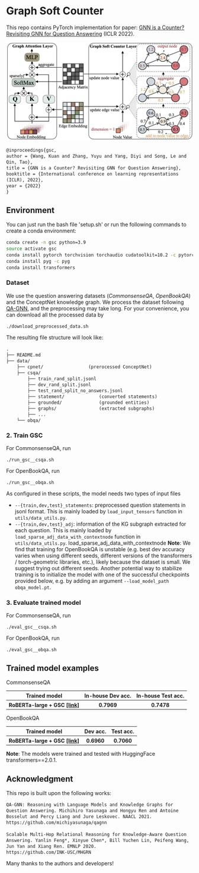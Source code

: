 # Graph Soft Counter
This repo contains PyTorch implementation for paper: [GNN is a Counter? Revisiting GNN for Question Answering](https://arxiv.org/abs/2110.03192) (ICLR 2022).

<p align="center">
  <img src="./figs/gsc_overview.png" width="1000" title="Overview of Graph Soft Counter" alt="">
</p>

```
@inproceedings{gsc,
author = {Wang, Kuan and Zhang, Yuyu and Yang, Diyi and Song, Le and Qin, Tao},
title = {GNN is a Counter? Revisiting GNN for Question Answering},
booktitle = {International conference on learning representations (ICLR), 2022},
year = {2022}
}
```


## Environment 
You can just run the bash file 'setup.sh' or run the following commands to create a conda environment:
```bash
conda create -n gsc python=3.9
source activate gsc
conda install pytorch torchvision torchaudio cudatoolkit=10.2 -c pytorch
conda install pyg -c pyg
conda install transformers


```

### Dataset
We use the question answering datasets (*CommonsenseQA*, *OpenBookQA*) and the ConceptNet knowledge graph. We process the dataset following [QA-GNN](https://github.com/michiyasunaga/qagnn), and the preprocessing may take long. For your convenience, you can download all the processed data by
```
./download_preprocessed_data.sh
```

The resulting file structure will look like:

```plain
.
├── README.md
├── data/
    ├── cpnet/                 (prerocessed ConceptNet)
    ├── csqa/
        ├── train_rand_split.jsonl
        ├── dev_rand_split.jsonl
        ├── test_rand_split_no_answers.jsonl
        ├── statement/             (converted statements)
        ├── grounded/              (grounded entities)
        ├── graphs/                (extracted subgraphs)
        ├── ...
    └── obqa/
```

### 2. Train GSC
For CommonsenseQA, run
```
./run_gsc__csqa.sh
```
For OpenBookQA, run
```
./run_gsc__obqa.sh
```
As configured in these scripts, the model needs two types of input files
* `--{train,dev,test}_statements`: preprocessed question statements in jsonl format. This is mainly loaded by `load_input_tensors` function in `utils/data_utils.py`.
* `--{train,dev,test}_adj`: information of the KG subgraph extracted for each question. This is mainly loaded by `load_sparse_adj_data_with_contextnode` function in `utils/data_utils.py`.
load_sparse_adj_data_with_contextnode
**Note**: We find that training for OpenBookQA is unstable (e.g. best dev accuracy varies when using different seeds, different versions of the transformers / torch-geometric libraries, etc.), likely because the dataset is small. We suggest trying out different seeds. Another potential way to stabilize training is to initialize the model with one of the successful checkpoints provided below, e.g. by adding an argument `--load_model_path obqa_model.pt`.


### 3. Evaluate trained model
For CommonsenseQA, run
```
./eval_gsc__csqa.sh
```
For OpenBookQA, run
```
./eval_gsc__obqa.sh
```

## Trained model examples
CommonsenseQA
<table>
  <tr>
    <th>Trained model</th>
    <th>In-house Dev acc.</th>
    <th>In-house Test acc.</th>
  </tr>
  <tr>
    <th>RoBERTa-large + GSC <a href="https://drive.google.com/file/d/1W0khl1F6V_NSHdE1amuMeo9OKGKNQfrV/view?usp=sharing">[link]</a></th>
    <th>0.7969</th>
    <th>0.7478</th>
  </tr>
</table>

OpenBookQA
<table>
  <tr>
    <th>Trained model</th>
    <th>Dev acc.</th>
    <th>Test acc.</th>
  </tr>
  <tr>
    <th>RoBERTa-large + GSC <a href="https://drive.google.com/file/d/1-5orcKIP39UTCZ2wfYGEFIL1H3EmjvjV/view?usp=sharing">[link]</a></th>
    <th>0.6960</th>
    <th>0.7060</th>
  </tr>
</table>


**Note**: The models were trained and tested with HuggingFace transformers==2.0.1. 


## Acknowledgment
This repo is built upon the following works:
```
QA-GNN: Reasoning with Language Models and Knowledge Graphs for Question Answering. Michihiro Yasunaga and Hongyu Ren and Antoine Bosselut and Percy Liang and Jure Leskovec. NAACL 2021. 
https://github.com/michiyasunaga/qagnn

Scalable Multi-Hop Relational Reasoning for Knowledge-Aware Question Answering. Yanlin Feng*, Xinyue Chen*, Bill Yuchen Lin, Peifeng Wang, Jun Yan and Xiang Ren. EMNLP 2020. 
https://github.com/INK-USC/MHGRN

```
Many thanks to the authors and developers!
